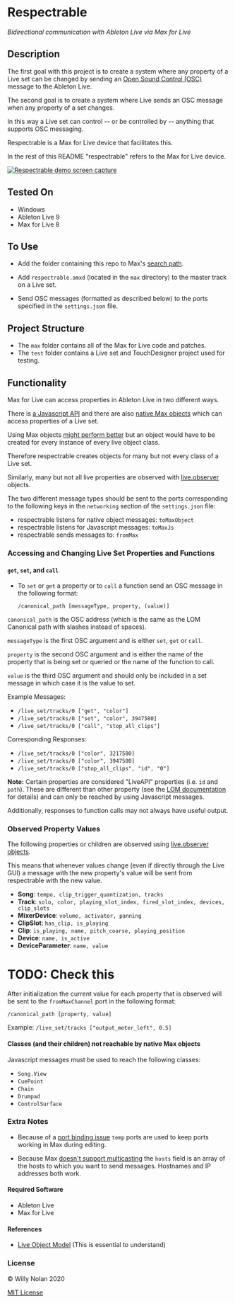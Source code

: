 # Respectrable
*Bidirectional communication with Ableton Live via Max for Live*

## Description
The first goal with this project is to create a system where any property of a Live set can be changed by sending an [Open Sound Control (OSC)](http://opensoundcontrol.org/introduction-osc) message to the Ableton Live.

The second goal is to create a system where Live sends an OSC message when any property of a set changes.

In this way a Live set can control -- or be controlled by -- anything that supports OSC messaging.

Respectrable is a Max for Live device that facilitates this. 

In the rest of this README "respectrable" refers to the Max for Live device.

[![Respectrable demo screen capture](https://i.imgur.com/IFKorea.jpg)](https://www.youtube.com/watch?time_continue=2&v=L1oF4Amrf9k "Respectrable demo screen capture")

## Tested On
- Windows
- Ableton Live 9
- Max for Live 8

## To Use
- Add the folder containing this repo to Max's [search path](https://docs.cycling74.com/max8/vignettes/search_path).

- Add `respectrable.amxd` (located in the `max` directory) to the master track on a Live set.

- Send OSC messages (formatted as described below) to the ports specified in the `settings.json` file.

## Project Structure
- The `max` folder contains all of the Max for Live code and patches.
- The `test` folder contains a Live set and TouchDesigner project used for testing.

## Functionality
Max for Live can access properties in Ableton Live in two different ways.

There is [a Javascript API](https://docs.cycling74.com/max8/vignettes/jsliveapi) and there are also [native Max objects](https://docs.cycling74.com/max8/vignettes/live_api_overview) which can access properties of a Live set.

Using Max objects [might perform better](https://cycling74.com/forums/javascript-performance-vs-max-objects/) but an object would have to be created for every instance of every live object class.

Therefore respectrable creates objects for many but not every class of a Live set.

Similarly, many but not all live properties are observed with [live.observer](https://docs.cycling74.com/max8/refpages/live.observer) objects.

The two different message types should be sent to the ports corresponding to the following keys in the `networking` section of the `settings.json` file:

- respectrable listens for native object messages: `toMaxObject`
- respectrable listens for Javascript  messages: `toMaxJs`
- respectrable sends messages to: `fromMax`

### Accessing and Changing Live Set Properties and Functions

#### `get`, `set`, and `call`

- To `set` or `get` a property or to `call` a function send an OSC message in the following format: 
    
    `/canonical_path [messageType, property, (value)]`

`canonical_path` is the OSC address (which is the same as the LOM Canonical path with slashes instead of spaces).

`messageType` is the first OSC argument and is either `set`, `get` or `call`.

`property` is the second OSC argument and is either the name of the property that is being set or queried or the name of the function to call.

`value` is the third OSC argument and should only be included in a set message in which case it is the value to set.

Example Messages:

- `/live_set/tracks/0 ["get", "color"]`
- `/live_set/tracks/0 ["set", "color", 3947580]`
- `/live_set/tracks/0 ["call", "stop_all_clips"]`

Corresponding Responses:

- `/live_set/tracks/0 ["color", 3217580]`
- `/live_set/tracks/0 ["color", 3947580]`
- `/live_set/tracks/0 ["stop_all_clips", "id", "0"]`

**Note:** Certain properties are considered "LiveAPI" properties (i.e. `id` and `path`). 
These are different than other property (see the [LOM documentation](https://docs.cycling74.com/max8/vignettes/jsliveapi#LiveAPI_Properties) for details) and can only be reached by using Javascript messages. 

Additionally, responses to function calls may not always have useful output.

### Observed Property Values
The following properties or children are observed using [live.observer objects](https://docs.cycling74.com/max5/refpages/m4l-ref/live.observer.html).

This means that whenever values change (even if directly through the Live GUI) a message with the new property's value will be sent from respectrable with the new value.

- **Song**: `tempo, clip_trigger_quantization, tracks`
- **Track**: `solo, color, playing_slot_index, fired_slot_index, devices, clip_slots`
- **MixerDevice**: `volume, activator, panning`
- **ClipSlot**: `has_clip, is_playing`
- **Clip**: `is_playing, name, pitch_coarse, playing_position`
- **Device**: `name, is_active`
- **DeviceParameter**: `name, value`

# TODO: Check this
After initialization the current value for each property that is observed will be sent to the `fromMaxChannel` port in the following format: 
    
    /canonical_path [property, value]

Example: `/live_set/tracks ["output_meter_left", 0.5]`

#### Classes (and their children) not reachable by native Max objects
Javascript messages must be used to reach the following classes:
- `Song.View`
- `CuePoint`
- `Chain` 
- `Drumpad`
- `ControlSurface`

### Extra Notes
- Because of a [port binding issue](https://cycling74.com/forums/udpreceive-not-really-working-binding-for-osc/) `temp` ports are used to keep ports working in Max during editing.

- Because Max [doesn't support multicasting](https://cycling74.com/forums/udp-multicast-messages-without-java) the `hosts` field is an array of the hosts to which you want to send messages. Hostnames and IP addresses both work.

#### Required Software
- Ableton Live
- Max for Live

#### References
- [Live Object Model](https://docs.cycling74.com/max7/vignettes/live_object_model) (This is essential to understand)

### License

:copyright: Willy Nolan 2020

[MIT License](https://en.wikipedia.org/wiki/MIT_License)
